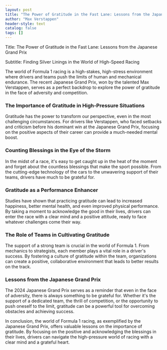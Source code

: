 ```yaml
---
layout: post
title: "The Power of Gratitude in the Fast Lane: Lessons from the Japanese Grand Prix"
author: "Max Verstappen"
header-style: text
catalog: false
tags: []
---
```


Title: The Power of Gratitude in the Fast Lane: Lessons from the Japanese Grand Prix

Subtitle: Finding Silver Linings in the World of High-Speed Racing

The world of Formula 1 racing is a high-stakes, high-stress environment where drivers and teams push the limits of human and mechanical endurance. The recent Japanese Grand Prix, won by the talented Max Verstappen, serves as a perfect backdrop to explore the power of gratitude in the face of adversity and competition.

### The Importance of Gratitude in High-Pressure Situations

Gratitude has the power to transform our perspective, even in the most challenging circumstances. For drivers like Verstappen, who faced setbacks and criticism before his dominant win at the Japanese Grand Prix, focusing on the positive aspects of their career can provide a much-needed mental boost.

### Counting Blessings in the Eye of the Storm

In the midst of a race, it's easy to get caught up in the heat of the moment and forget about the countless blessings that make the sport possible. From the cutting-edge technology of the cars to the unwavering support of their teams, drivers have much to be grateful for.

### Gratitude as a Performance Enhancer

Studies have shown that practicing gratitude can lead to increased happiness, better mental health, and even improved physical performance. By taking a moment to acknowledge the good in their lives, drivers can enter the race with a clear mind and a positive attitude, ready to face whatever challenges come their way.

### The Role of Teams in Cultivating Gratitude

The support of a strong team is crucial in the world of Formula 1. From mechanics to strategists, each member plays a vital role in a driver's success. By fostering a culture of gratitude within the team, organizations can create a positive, collaborative environment that leads to better results on the track.

### Lessons from the Japanese Grand Prix

The 2024 Japanese Grand Prix serves as a reminder that even in the face of adversity, there is always something to be grateful for. Whether it's the support of a dedicated team, the thrill of competition, or the opportunity to push oneself to the limit, gratitude can be a powerful tool for overcoming obstacles and achieving success.

In conclusion, the world of Formula 1 racing, as exemplified by the Japanese Grand Prix, offers valuable lessons on the importance of gratitude. By focusing on the positive and acknowledging the blessings in their lives, drivers can navigate the high-pressure world of racing with a clear mind and a grateful heart.